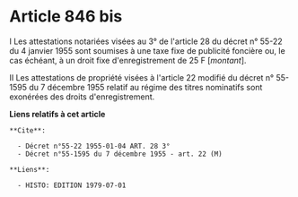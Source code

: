 # Article 846 bis

I  Les attestations notariées visées au 3° de l'article 28 du décret n° 55-22 du 4 janvier 1955 sont soumises à une taxe fixe
de publicité foncière ou, le cas échéant, à un droit fixe d'enregistrement de 25 F [*montant*].

II  Les attestations de propriété visées à l'article 22 modifié du décret n° 55-1595 du 7 décembre 1955 relatif au régime des
titres nominatifs sont exonérées des droits d'enregistrement.

**Liens relatifs à cet article**

	**Cite**:

	  - Décret n°55-22 1955-01-04 ART. 28 3°
	  - Décret n°55-1595 du 7 décembre 1955 - art. 22 (M)

	**Liens**:

	  - HISTO: EDITION 1979-07-01
